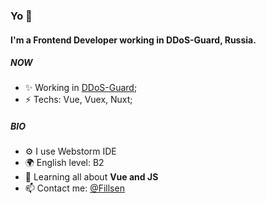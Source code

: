 ### Yo 👋

#### I'm a Frontend Developer working in DDoS-Guard, Russia.

##### NOW

- ✨ Working in [DDoS-Guard](https://ddos-guard.net);
- ⚡️ Techs: Vue, Vuex, Nuxt;

##### BIO

- ⚙️ I use Webstorm IDE
- 🌍 English level: B2
- 🌱 Learning all about **Vue and JS**
- 📫 Contact me: [@Fillsen](https://t.me/Fillsen)
